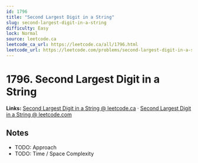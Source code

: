 ```yaml
--- 
id: 1796
title: "Second Largest Digit in a String"
slug: second-largest-digit-in-a-string
difficulty: Easy
lock: Normal
source: leetcode.ca
leetcode_ca_url: https://leetcode.ca/all/1796.html
leetcode_url: https://leetcode.com/problems/second-largest-digit-in-a-string/
---
```


# 1796. Second Largest Digit in a String

**Links:** [Second Largest Digit in a String @ leetcode.ca](https://leetcode.ca/all/1796.html) · [Second Largest Digit in a String @ leetcode.com](https://leetcode.com/problems/second-largest-digit-in-a-string/)

## Notes
- TODO: Approach
- TODO: Time / Space Complexity
